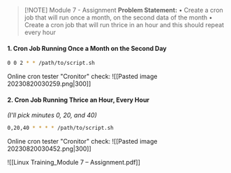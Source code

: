 
> [!NOTE] Module 7 - Assignment
> **Problem Statement:**
> • Create a cron job that will run once a month, on the second data of the month
> • Create a cron job that will run thrice in an hour and this should repeat every hour
> 


#### 1. Cron Job Running Once a Month on the Second Day

```bash
0 0 2 * * /path/to/script.sh
```
Online cron tester "Cronitor" check:
![[Pasted image 20230820030259.png|300]]
#### 2. Cron Job Running Thrice an Hour, Every Hour
*(I'll pick minutes 0, 20, and 40)*
```bash
0,20,40 * * * * /path/to/script.sh
```
Online cron tester "Cronitor" check:
![[Pasted image 20230820030452.png|300]]



![[Linux Training_Module 7 – Assignment.pdf]]
